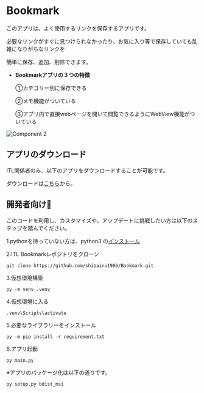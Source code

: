 # Bookmark
このアプリは、よく使用するリンクを保存するアプリです。

必要なリンクがすぐに見つけられなかったり、お気に入り等で保存していても乱雑になりがちなリンクを

簡単に保存、追加、削除できます。

- **Bookmarkアプリの３つの特徴**

  ①カテゴリー別に保存できる

  ②メモ機能がついている

  ③アプリ内で直接webページを開いて閲覧できるようにWebView機能がついている


![Component 2](https://user-images.githubusercontent.com/107255635/200999425-e8d8f1c6-534f-4e50-9f8a-b30dc16c2c82.png)


## アプリのダウンロード
ITL関係者のみ、以下のアプリをダウンロードすることが可能です。

ダウンロードは[こちら](https://microsoft.sharepoint.com/:u:/t/JPITLAllMember/EUZvR1thKNZIvYisjpYjAHgBSFAiJNDw99PXbCUJG6OkDw)から。


## 開発者向け🚀

このコードを利用し、カスタマイズや、アップデートに挑戦したい方は以下のステップを踏んでください。

1.pythonを持っていない方は、python3 の[インストール](https://www.python.org/downloads/)


2.ITL Bookmarkレポジトリをクローン

```
git clone https://github.com/shibainu1986/Bookmark.git
```

3.仮想環境構築
```
py -m venv .venv
```

4.仮想環境に入る
```
.venv\Scripts\activate
```

5.必要なライブラリーをインストール
```
py -m pip install -r requirement.txt
```

6.アプリ起動

```
py main.py
```

※アプリのパッケージ化は以下の通りです。

```
py setup.py bdist_msi
```